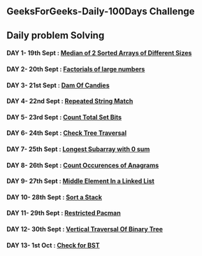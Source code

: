 ## GeeksForGeeks-Daily-100Days Challenge
## Daily problem Solving



#### DAY 1- 19th Sept : [Median of 2 Sorted Arrays of Different Sizes](https://github.com/baazis/GeeksForGeeks-100-Days-Challenge/tree/main/DAY-1:%20MedianSortedArray)
#### DAY 2- 20th Sept : [Factorials of large numbers](https://github.com/baazis/GeeksForGeeks-100-Days-Challenge/tree/main/Day-2:%20Factorial%20of%20a%20large%20Number)
#### DAY 3- 21st Sept : [Dam Of Candies](https://github.com/baazis/GeeksForGeeks-100-Days-Challenge/tree/main/DAY-3:%20Dam%20Of%20Candies)
#### DAY 4- 22nd Sept : [Repeated String Match](https://github.com/baazis/GeeksForGeeks-100-Days-Challenge/tree/main/DAY-4%20Repeated%20String%20Match)
#### DAY 5- 23rd Sept : [Count Total Set Bits](https://github.com/baazis/GeeksForGeeks-100-Days-Challenge/tree/main/DAY-5%20Count%20total%20set%20bits)
#### DAY 6- 24th Sept : [Check Tree Traversal](https://github.com/baazis/GeeksForGeeks-100-Days-Challenge/tree/main/DAY-6%20Check%20Tree%20Traversal)
#### DAY 7- 25th Sept : [Longest Subarray with 0 sum](https://github.com/baazis/GeeksForGeeks-100-Days-Challenge/tree/main/DAY7-Longest%20Subarray%20with%200%20Sum)
#### DAY 8- 26th Sept : [Count Occurences of Anagrams](https://github.com/baazis/GeeksForGeeks-100-Days-Challenge/tree/main/Day-8:%20Count%20Occurences%20of%20Anagrams)
#### DAY 9- 27th Sept : [Middle Element In a Linked List](https://github.com/baazis/GeeksForGeeks-100-Days-Challenge/tree/main/DAY-9%20Finding%20middle%20element%20in%20a%20linked%20list)
#### DAY 10- 28th Sept : [Sort a Stack](https://github.com/baazis/GeeksForGeeks-100-Days-Challenge/tree/main/DAY10-Sort%20a%20Stack)
#### DAY 11- 29th Sept : [Restricted Pacman](https://github.com/baazis/GeeksForGeeks-100-Days-Challenge/tree/main/DAY11-RESTRICTED%20PACMAN)
#### DAY 12- 30th Sept : [Vertical Traversal Of Binary Tree](https://github.com/baazis/GeeksForGeeks-100-Days-Challenge/tree/main/DAY12-Vertical%20Traversal%20Of%20Binary%20Tree)
#### DAY 13- 1st Oct : [Check for BST](https://github.com/baazis/GeeksForGeeks-100-Days-Challenge/tree/main/DAY13-Check%20for%20BST)
